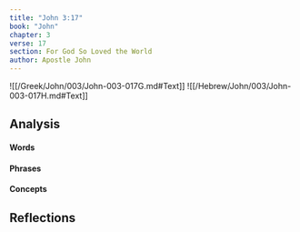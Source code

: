 ```yaml
---
title: "John 3:17"
book: "John"
chapter: 3
verse: 17
section: For God So Loved the World
author: Apostle John
---
```

![[/Greek/John/003/John-003-017G.md#Text]]
![[/Hebrew/John/003/John-003-017H.md#Text]]

## Analysis

#### Words

#### Phrases

#### Concepts

## Reflections
